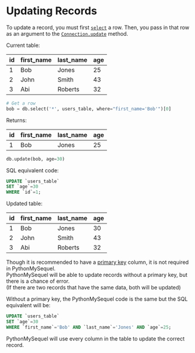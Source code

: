 # Updating Records

To update a record, you must first [`select`](getting_started/examples/query.md) a row. Then, you pass in that row as an argument to the [`Connection.update`](api_reference/connection.md#methods-and-attributes) method.

Current table:

| id | first_name | last_name | age |
|----|------------|-----------|-----|
| 1  | Bob        | Jones     | 25  |
| 2  | John       | Smith     | 43  |
| 3  | Abi        | Roberts   | 32  |

```python
# Get a row
bob = db.select('*', users_table, where="first_name='Bob'")[0]
```
Returns:

| id | first_name | last_name | age |
|----|------------|-----------|-----|
| 1  | Bob        | Jones     | 25  |

```python
db.update(bob, age=30)
```
SQL equivalent code:
```sql
UPDATE `users_table`
SET `age`=30
WHERE `id`=1;
```

Updated table:

| id | first_name | last_name | age |
|----|------------|-----------|-----|
| 1  | Bob        | Jones     | 30  |
| 2  | John       | Smith     | 43  |
| 3  | Abi        | Roberts   | 32  |

Though it is recommended to have a [primary key](https://dev.mysql.com/doc/refman/8.0/en/primary-key-optimization.html) column, it is not required in PythonMySequel.\
PythonMySequel will be able to update records without a primary key, but there is a chance of error.\
(If there are two records that have the same data, both will be updated)

Without a primary key, the PythonMySequel code is the same but the SQL equivalent will be:
```sql
UPDATE `users_table`
SET `age`=30
WHERE `first_name`='Bob' AND `last_name`='Jones' AND `age`=25;
```
PythonMySequel will use every column in the table to update the correct record.